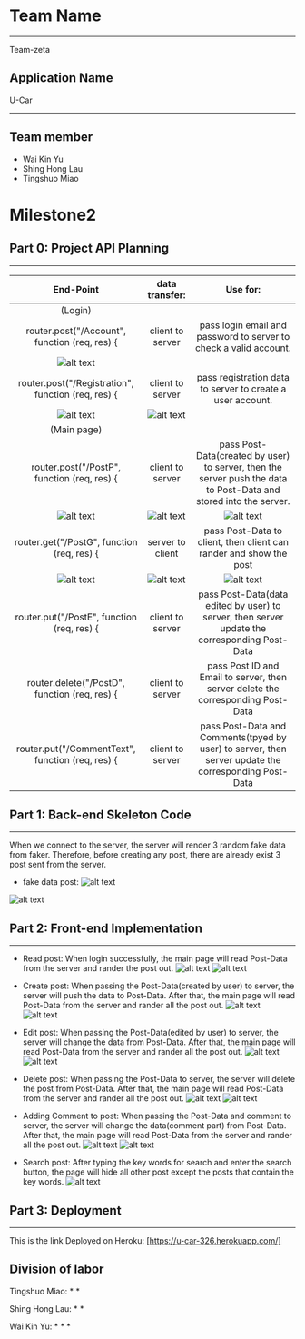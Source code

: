 # Team Name
___________________________________________________________________
Team-zeta
## Application Name
U-Car
___________________________________________________________________

## Team member
- Wai Kin Yu
- Shing Hong Lau
- Tingshuo Miao

# Milestone2

## Part 0: Project API Planning
___________________________________________________________________

| End-Point                                            | data transfer:          | Use for:    |
| :-----:                                              | :----------:            | :-: |
| (Login)                                              |                         |     |
| router.post("/Account", function (req, res) {        | client to server        |  pass login email and password to server to check a valid account.|
|![alt text](https://github.com/hilshong2580/cs326-final-zeta/blob/main/docs/screenShot2/loginFE.PNG) |
| router.post("/Registration", function (req, res) {   | client to server        | pass registration data to server to create a user account.   |
|![alt text](https://github.com/hilshong2580/cs326-final-zeta/blob/main/docs/screenShot2/rigstFE.PNG) |![alt text](https://github.com/hilshong2580/cs326-final-zeta/blob/main/docs/screenShot2/rigstBE.PNG) |
| (Main page)                                          |                         |     |
| router.post("/PostP", function (req, res) {          | client to server        | pass Post-Data(created by user) to server, then the server push the data to Post-Data and stored into the server. |
|![alt text](https://github.com/hilshong2580/cs326-final-zeta/blob/main/docs/screenShot2/createPostFE.PNG)|![alt text](https://github.com/hilshong2580/cs326-final-zeta/blob/main/docs/screenShot2/createPostBE2.0.PNG)|![alt text](https://github.com/hilshong2580/cs326-final-zeta/blob/main/docs/screenShot2/createPostFE2.0.PNG)|
| router.get("/PostG", function (req, res) {           | server  to client       | pass Post-Data to client, then client can rander and show the post     |
|![alt text](https://github.com/hilshong2580/cs326-final-zeta/blob/main/docs/screenShot2/getPostBE.PNG)|![alt text](https://github.com/hilshong2580/cs326-final-zeta/blob/main/docs/fakerPostFE/createPostBE.PNG)|![alt text](https://github.com/hilshong2580/cs326-final-zeta/blob/main/docs/fakerPostFE/fakerPostFE2.PNG)|
| router.put("/PostE", function (req, res) {           | client to server        | pass Post-Data(data edited by user) to server, then server update the corresponding Post-Data  |
| router.delete("/PostD", function (req, res) {        | client to server        | pass Post ID and Email to server, then server delete the corresponding Post-Data     |
| router.put("/CommentText", function (req, res) {     | client to server        | pass Post-Data and Comments(tpyed by user) to server, then server update the corresponding Post-Data |


## Part 1: Back-end Skeleton Code
___________________________________________________________________

When we connect to the server, the server will render 3 random fake data from faker. Therefore, before creating any post, there are already exist 3 post sent from the server.

- fake data post:
![alt text](https://github.com/hilshong2580/cs326-final-zeta/blob/main/docs/screenShot2/fakerData1.0.PNG)

![alt text](https://github.com/hilshong2580/cs326-final-zeta/blob/main/docs/screenShot2/fakerData1.2.PNG)


## Part 2: Front-end Implementation
___________________________________________________________________

- Read post:  When login successfully, the main page will read Post-Data from the server and rander the post out.
![alt text](https://github.com/hilshong2580/cs326-final-zeta/blob/main/docs/screenShot2/fakerData1.0.PNG)
![alt text](https://github.com/hilshong2580/cs326-final-zeta/blob/main/docs/screenShot2/fakerData1.2.PNG)


- Create post: When passing the Post-Data(created by user) to server, the server will push the data to Post-Data. After that, the main page will read Post-Data from the server and rander all the post out.
![alt text](https://github.com/hilshong2580/cs326-final-zeta/blob/main/docs/screenShot2/createPost.PNG)
![alt text](https://github.com/hilshong2580/cs326-final-zeta/blob/main/docs/screenShot2/createPost1.PNG)

- Edit post: When passing the Post-Data(edited by user) to server, the server will change the data from Post-Data. After that, the main page will read Post-Data from the server and rander all the post out.
![alt text](https://github.com/hilshong2580/cs326-final-zeta/blob/main/docs/screenShot2/editPost.PNG)
![alt text](https://github.com/hilshong2580/cs326-final-zeta/blob/main/docs/screenShot2/editPost1.PNG)

- Delete post: When passing the Post-Data to server, the server will delete the post from Post-Data. After that, the main page will read Post-Data from the server and rander all the post out.
![alt text](https://github.com/hilshong2580/cs326-final-zeta/blob/main/docs/screenShot2/deletePost.PNG)
![alt text](https://github.com/hilshong2580/cs326-final-zeta/blob/main/docs/screenShot2/deletePost1.PNG)

- Adding Comment to post: When passing the Post-Data and comment to server, the server will change the data(comment part) from Post-Data. After that, the main page will read Post-Data from the server and rander all the post out.
![alt text](https://github.com/hilshong2580/cs326-final-zeta/blob/main/docs/screenShot2/commentSubmit.PNG)
![alt text](https://github.com/hilshong2580/cs326-final-zeta/blob/main/docs/screenShot2/commentSubmit1.PNG)

- Search post: After typing the key words for search and enter the search button, the page will hide all other post except the posts that contain the key words.
![alt text](https://github.com/hilshong2580/cs326-final-zeta/blob/main/docs/screenShot2/search.PNG)


## Part 3: Deployment
___________________________________________________________________

This is the link Deployed on Heroku: [https://u-car-326.herokuapp.com/]

## Division of labor

Tingshuo Miao: 
* 
* 

Shing Hong Lau:
* 
* 

Wai Kin Yu:
* 
* 
* 





